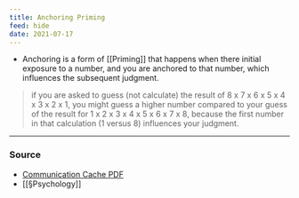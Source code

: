 ```yaml
---
title: Anchoring Priming
feed: hide
date: 2021-07-17
---
```


- Anchoring is a form of [[Priming]] that happens when there initial exposure to a number, and you are anchored to that number, which influences the subsequent judgment. 

> if you are asked to guess (not calculate) the result of 8 x 7 x 6 x 5 x 4 x 3 x 2 x 1, you might guess a higher number compared to your guess of the result for 1 x 2 x 3 x 4 x 5 x 6 x 7 x 8, because the first number in that calculation (1 versus 8) influences your judgment.

--- 
### Source
- [Communication Cache PDF](http://www.communicationcache.com/uploads/1/0/8/8/10887248/hypothesis-consistent_testing_and_semantic_priming_in_the_anchoring_paradigm-_a_selective_accessibility_model.pdf)
- [[§Psychology]]